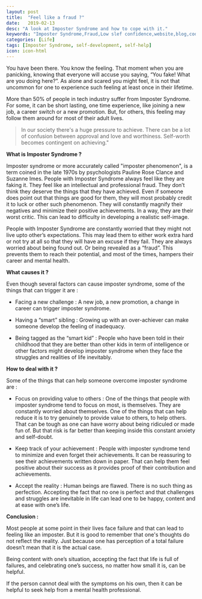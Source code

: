```yaml
---
layout: post
title:  "Feel like a fraud ?"
date:   2019-02-13
desc: "A look at Imposter Syndrome and how to cope with it."
keywords: "Imposter Syndrome,Fraud,Low slef confidence,website,blog,code, 2019, doubt, self doubt, "
categories: [Life]
tags: [Imposter Syndrome, self-development, self-help]
icon: icon-html
---
```


<!-- todo : make image responsive without a jelyll plugin  -->
<!-- ![alt text](/static/assets/img/blog/imposter/imposter_syndrome_boy.jpg "Imposter Syndrome Banner") -->


You have been there. You know the feeling. That moment when you are panicking, knowing that  everyone will accuse you saying, “You fake! What are you doing here?”. As alone and scared you might feel, it is not that uncommon for one to experience such feeling at least once in their lifetime.

More than 50% of people in tech industry suffer from Imposter Syndrome. For some, it can be short lasting, one time experience, like joining a new job, a career switch or a new promotion. But, for others, this feeling may follow them around for most of their adult lives.


> In our society there's a huge pressure to achieve.
> There can be a lot of confusion between approval
> and love and worthiness. Self-worth becomes 
> contingent on achieving."


**What is Imposter Syndrome ?**

Imposter syndrome or more accurately called "imposter phenomenon", is a term coined in the late 1970s by psychologists Pauline Rose Clance and Suzanne Imes. People with Imposter Syndrome always feel like they are faking it. They feel like an intellectual and professional fraud. They don’t think they deserve the things that they have achieved. Even if someone does point out that things are good for them, they will most probably credit it to luck or other such phenomenon. They will constantly magnify their negatives and minimize their positive achievements. In a way, they are their worst critic. This can lead to difficulty in developing a realistic self-image.

People with Imposter Syndrome are constantly worried that they might not live upto other’s expectations. This may lead them to either work extra hard or not try at all so that they will have an excuse if they fail. They are always worried about being found out. Or being revealed as a “fraud”. This prevents them to reach their potential, and most of the times, hampers their career and mental health.


**What causes it ?**

Even though several factors can cause imposter syndrome, some of the things that can trigger it are :

- Facing a new challenge : A new job, a new promotion, a change in career can trigger imposter syndrome.

- Having a “smart” sibling : Growing up with an over-achiever can make someone develop the feeling of inadequacy.

- Being tagged as the “smart kid” : People who have been told in their childhood that they are better than other kids in term of intelligence or other factors might develop imposter syndrome when they face the struggles and realities of life inevitably. 	


**How to deal with it ?**

Some of the things that can help someone overcome imposter syndrome are : 

- Focus on providing value to others : One of the things that people with imposter syndrome tend to focus on most, is themselves. They are constantly worried about themselves. One of the things that can help reduce it is to try genuinely to provide value to others, to 	help others. That can be tough as one can have worry about being ridiculed or made fun of. But that risk is far better than keeping inside this constant anxiety and self-doubt. 	

- Keep track of your achievement : People with imposter syndrome tend to minimize and even forget their achievements. It can be reassuring to see their achievements written down in paper. That can help them feel positive about their success as it provides proof of their contribution and achievements. 	

- Accept the reality : Human beings are flawed. There is no such thing as perfection. Accepting the fact that no one is perfect and that challenges and struggles are inevitable in life can lead one to be happy, content and at ease with one’s life.


**Conclusion :**

Most people at some point in their lives face failure and that can lead to feeling like an imposter. But it is good to remember that one's thoughts do not reflect the reality. Just because one has perception of a total failure doesn’t mean that it is the actual case.

Being content with one’s situation, accepting the fact that life is full of failures, and celebrating one’s success, no matter how small it is, can be helpful.

If the person cannot deal with the symptoms on his own, then it can be helpful to seek help from a mental health professional.


